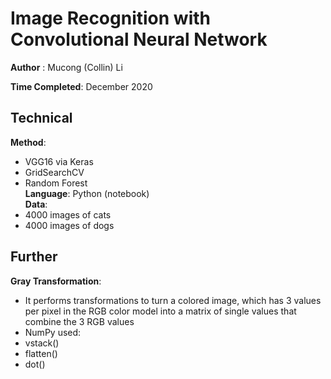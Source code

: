 # Image Recognition with Convolutional Neural Network


**Author** : Mucong (Collin) Li

**Time Completed**: December 2020 

## Technical
**Method**: 
- VGG16 via Keras       
- GridSearchCV         
- Random Forest              
**Language**: Python (notebook)        
**Data**: 
 - 4000 images of cats     
 - 4000 images of dogs        


## Further
 **Gray Transformation**: 
 - It performs transformations to turn a colored image, which has 3 values per pixel in the RGB color model into a matrix of single values that combine the 3 RGB values              
- NumPy used:   
- vstack()
- flatten()
- dot()



